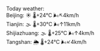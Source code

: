 Today weather:  
Beijing: ☀️   🌡️+24°C 🌬️↖4km/h  
Tianjin: 🌫  🌡️+30°C 🌬️↑11km/h  
Shijiazhuang: 🌫  🌡️+25°C 🌬️↑4km/h  
Tangshan: 🌦   🌡️+24°C 🌬️↙4km/h  
